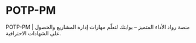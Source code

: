 # POTP-PM
POTP-PM | منصة رواد الأداء المتميز – بوابتك لتعلّم مهارات إدارة المشاريع والحصول على الشهادات الاحترافية.
